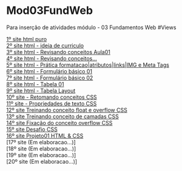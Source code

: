 # Mod03FundWeb
Para inserção de atividades módulo - 03 Fundamentos Web
#Views

[1º site html puro](https://htmlpreview.github.io/?https://raw.githubusercontent.com/vntsmatos/Mod03FundWeb/main/Aula01/index.html)    
[2º site html - ideia de curriculo](https://htmlpreview.github.io/?https://github.com/vntsmatos/Mod03FundWeb/blob/main/Aula02/index.html)    
[3º site html - Revisando conceitos Aula01](https://htmlpreview.github.io/?https://github.com/vntsmatos/Mod03FundWeb/blob/main/Aula03/index.html)   
[4º site html - Revisando conceitos...](https://htmlpreview.github.io/?https://github.com/vntsmatos/Mod03FundWeb/blob/main/Aula04/index.html)  
[5º site html - Prática formatacao|atributos|links|IMG e Meta Tags](https://htmlpreview.github.io/?https://github.com/vntsmatos/Mod03FundWeb/blob/main/Aula05/index.html)     
[6º site html - Formulário básico 01](https://htmlpreview.github.io/?https://github.com/vntsmatos/Mod03FundWeb/blob/main/Formulario01/index.html)  
[7º site html - Formulário básico 02](https://htmlpreview.github.io/?https://github.com/vntsmatos/Mod03FundWeb/blob/main/Formulario02/form.html)    
[8º site html - Tabela 01](https://htmlpreview.github.io/?https://github.com/vntsmatos/Mod03FundWeb/blob/main/Tabelas01/tabela.html)   
[9º site html - Tabela Layout](https://htmlpreview.github.io/?https://github.com/vntsmatos/Mod03FundWeb/blob/main/Tabelas02/tabela-layout.html)   
[10º site - Retomando conceitos CSS](https://htmlpreview.github.io/?https://github.com/vntsmatos/Mod03FundWeb/blob/main/CSS/Apz01/index.html)   
[11º site - Propriedades de texto CSS](https://htmlpreview.github.io/?https://github.com/vntsmatos/Mod03FundWeb/blob/main/CSS/Apz02/propriedades-de-texto.html)  
[12º site Treinando conceito float e overflow CSS](https://htmlpreview.github.io/?https://github.com/vntsmatos/Mod03FundWeb/blob/main/CSS/Apz03/float-css.html)   
[13º site Treinando conceito de camadas CSS](https://htmlpreview.github.io/?https://github.com/vntsmatos/Mod03FundWeb/blob/main/CSS/Apz04/index.html)   
[14º site Fixação do conceito overflow CSS](https://htmlpreview.github.io/?https://github.com/vntsmatos/Mod03FundWeb/blob/main/CSS/Apz05/overflow.html)   
[15º site Desafio CSS](https://htmlpreview.github.io/?https://github.com/vntsmatos/Mod03FundWeb/blob/main/Exercicio/index.html)     
[16º site Projeto01 HTML & CSS](https://htmlpreview.github.io/?https://github.com/vntsmatos/Mod03FundWeb/blob/main/Projeto01/index.html)     
[17º site (Em elaboracao...)]   
[18º site (Em elaboracao...)]   
[19º site (Em elaboracao...)]   
[20º site (Em elaboracao...)]   
